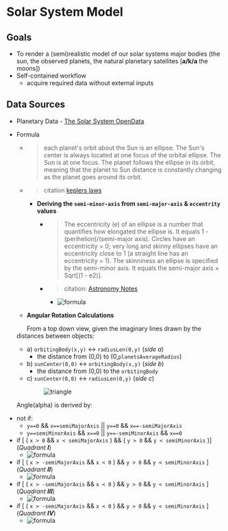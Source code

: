 # Solar System Model

## Goals

* To render a (semi)realistic model of our solar systems major bodies (the sun, the observed planets, the natural planetary satellites [**a/k/a** the moons])
* Self-contained workflow
  * acquire required data without external inputs


## Data Sources

* Planetary Data - [The Solar System OpenData](https://api.le-systeme-solaire.net/swagger/)
* Formula

  * >each planet's orbit about the Sun is an ellipse. The Sun's center is always located at one focus of the orbital ellipse. The Sun is at one focus. The planet follows the ellipse in its orbit, meaning that the planet to Sun distance is constantly changing as the planet goes around its orbit.
  * >citation [keplers laws](https://solarsystem.nasa.gov/resources/310/orbits-and-keplers-laws/#:~:text=Kepler's%20Third%20Law%3A%20the%20squares,the%20radius%20of%20its%20orbit)
    * **Deriving the `semi-minor-axis` from `semi-major-axis` & `eccentrity` values**

      * >The eccentricity (e) of an ellipse is a number that quantifies how elongated the ellipse is. It equals 1 - (perihelion)/(semi-major axis). Circles have an eccentricity = 0; very long and skinny ellipses have an eccentricity close to 1 (a straight line has an eccentricity = 1). The skinniness an ellipse is specified by the semi-minor axis. It equals the semi-major axis × Sqrt[(1 - e2)]. 

      * >citation: [Astronomy Notes](hhttps://www.astronomynotes.com/history/s7.htm)

        * ![formula](https://latex.codecogs.com/svg.latex?semiMinorAxis=semiMajorAxis*\sqrt{(1-e^2)})

  * **Angular Rotation Calculations**

  &nbsp;&nbsp;&nbsp;&nbsp;&nbsp; From a top down view, given the imaginary lines drawn by the distances between objects:
  * a) `orbitingBody(x,y)` <-> `radiusLen(0,y)` (*side a*)
    * the distance from (0,0) to (0,`planetsAverageRadius`)
  * b) `sunCenter(0,0)` <-> `orbitingBody(x,y)` (*side b*) 
    * the distance from (0,0) to the `orbitingBody`
  * c) `sunCenter(0,0)` <-> `radiusLen(0,y)` (*side c*)

 &nbsp;&nbsp;&nbsp;&nbsp;&nbsp;&nbsp;&nbsp;&nbsp;&nbsp;&nbsp; &nbsp;&nbsp;&nbsp;&nbsp;&nbsp;&nbsp;&nbsp;&nbsp;&nbsp;&nbsp; ![triangle](https://upload.wikimedia.org/wikipedia/commons/thumb/4/49/Triangle_with_notations_2.svg/2880px-Triangle_with_notations_2.svg.png)

  &nbsp;&nbsp;&nbsp;&nbsp;&nbsp; Angle(alpha) is derived by:
  * not if:
    * `y==0` && `x==semiMajorAxis` || `y==0` && `x==-semiMajorAxis` 
    * `y==semiMinorAxis` && `x==0` || `y==-semiMinorAxis` && `x==0`
  * if [ ( `x > 0` && `x < semiMajorAxis` ) && ( `y > 0` && `y < semiMinorAxis` )] (*Quadrant **I***)
    * ![formula](https://latex.codecogs.com/svg.latex?\alpha=\frac{{b^2+c^2-a^2}}{2*b*c})
  * if [ ( `x > -semiMajorAxis` && `x < 0` ) && `y > 0` && `y < semiMinorAxis` ] (*Quadrant **II***)
    * ![formula](https://latex.codecogs.com/svg.latex?\alpha=\frac{{a^2+c^2-b^2}}{2*a*c})
  * if [ ( `x > -semiMajorAxis` && `x < 0` ) && `y > 0` && `y < semiMinorAxis` ] (*Quadrant **III***) 
    * ![formula](https://latex.codecogs.com/svg.latex?\alpha=\frac{{a^2+b^2-c^2}}{2*a*b})
  * if [ ( `x > -semiMajorAxis` && `x < 0` ) && `y > 0` && `y < semiMinorAxis` ] (*Quadrant **IV***)
    * ![formula](https://latex.codecogs.com/svg.latex?\alpha=\frac{{a^2+b^2-c^2}}{2*a*b})